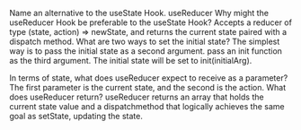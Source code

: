 Name an alternative to the useState Hook.
  useReducer
Why might the useReducer Hook be preferable to the useState Hook?
  Accepts a reducer of type (state, action) => newState, and returns the current state paired with a dispatch method.
What are two ways to set the initial state?
  The simplest way is to pass the initial state as a second argument.
  pass an init function as the third argument. The initial state will be set to init(initialArg).




In terms of state, what does useReducer expect to receive as a parameter?
  The first parameter is the current state, and the second is the action.
What does useReducer return?
  useReducer returns an array that holds the current state value and a dispatchmethod that logically achieves the same goal as setState, updating the state.
